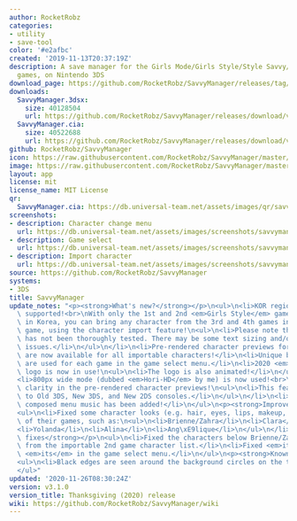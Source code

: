 ```yaml
---
author: RocketRobz
categories:
- utility
- save-tool
color: '#e2afbc'
created: '2019-11-13T20:37:19Z'
description: A save manager for the Girls Mode/Girls Style/Style Savvy/Style Boutique
  games, on Nintendo 3DS
download_page: https://github.com/RocketRobz/SavvyManager/releases/tag/v3.1.0
downloads:
  SavvyManager.3dsx:
    size: 40128504
    url: https://github.com/RocketRobz/SavvyManager/releases/download/v3.1.0/SavvyManager.3dsx
  SavvyManager.cia:
    size: 40522688
    url: https://github.com/RocketRobz/SavvyManager/releases/download/v3.1.0/SavvyManager.cia
github: RocketRobz/SavvyManager
icon: https://raw.githubusercontent.com/RocketRobz/SavvyManager/master/app/icon.png
image: https://raw.githubusercontent.com/RocketRobz/SavvyManager/master/app/banner.png
layout: app
license: mit
license_name: MIT License
qr:
  SavvyManager.cia: https://db.universal-team.net/assets/images/qr/savvymanager.cia.png
screenshots:
- description: Character change menu
  url: https://db.universal-team.net/assets/images/screenshots/savvymanager/character-change-menu.png
- description: Game select
  url: https://db.universal-team.net/assets/images/screenshots/savvymanager/game-select.png
- description: Import character
  url: https://db.universal-team.net/assets/images/screenshots/savvymanager/import-character.png
source: https://github.com/RocketRobz/SavvyManager
systems:
- 3DS
title: SavvyManager
update_notes: "<p><strong>What's new?</strong></p>\n<ul>\n<li>KOR region is now finally\
  \ supported!<br>\nWith only the 1st and 2nd <em>Girls Style</em> games available\
  \ in Korea, you can bring any character from the 3rd and 4th games into the 2nd\
  \ game, using the character import feature!\n<ul>\n<li>Please note that KOR support\
  \ has not been thoroughly tested. There may be some text sizing and/or positioning\
  \ issues.</li>\n</ul>\n</li>\n<li>Pre-rendered character previews for the 4th game,\
  \ are now available for all importable characters!</li>\n<li>Unique bottom backgrounds\
  \ are used for each game in the game select menu.</li>\n<li>2020 <em>Rocket Robz</em>\
  \ logo is now in use!\n<ul>\n<li>The logo is also animated!</li>\n</ul>\n</li>\n\
  <li>800px wide mode (dubbed <em>Hori-HD</em> by me) is now used!<br>\nSee improved\
  \ clarity in the pre-rendered character previews!\n<ul>\n<li>This feature is exclusive\
  \ to Old 3DS, New 3DS, and New 2DS consoles.</li>\n</ul>\n</li>\n<li>Originally\
  \ composed menu music has been added!</li>\n</ul>\n<p><strong>Improvements</strong></p>\n\
  <ul>\n<li>Fixed some character looks (e.g. hair, eyes, lips, makeup, outfit) outside\
  \ of their games, such as:\n<ul>\n<li>Brienne/Zahra</li>\n<li>Clara</li>\n<li>Rosie</li>\n\
  <li>Yolanda</li>\n<li>Alina</li>\n<li>Ang\xE9lique</li>\n</ul>\n</li>\n</ul>\n<p><strong>Bug\
  \ fixes</strong></p>\n<ul>\n<li>Fixed the characters below Brienne/Zahra missing\
  \ from the importable 2nd game character list.</li>\n<li>Fixed <em>it's</em> to\
  \ <em>its</em> in the game select menu.</li>\n</ul>\n<p><strong>Known bug</strong></p>\n\
  <ul>\n<li>Black edges are seen around the background circles on the top screen.</li>\n\
  </ul>"
updated: '2020-11-26T08:30:24Z'
version: v3.1.0
version_title: Thanksgiving (2020) release
wiki: https://github.com/RocketRobz/SavvyManager/wiki
---
```

